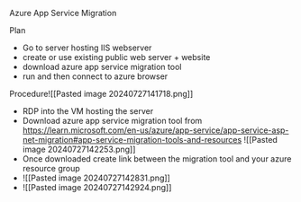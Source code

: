Azure App Service Migration

Plan
- Go to server hosting IIS webserver
- create or use existing public web server + website
- download azure app service migration tool
- run and then connect to azure browser

Procedure![[Pasted image 20240727141718.png]]

- RDP into the VM hosting the server
- Download azure app service migration tool from https://learn.microsoft.com/en-us/azure/app-service/app-service-asp-net-migration#app-service-migration-tools-and-resources
  ![[Pasted image 20240727142253.png]]
- Once downloaded create link between the migration tool and your azure resource group
- ![[Pasted image 20240727142831.png]]
- ![[Pasted image 20240727142924.png]]